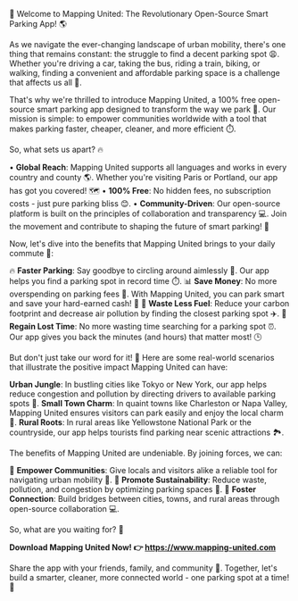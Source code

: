 🚀 Welcome to Mapping United: The Revolutionary Open-Source Smart Parking App! 🌎

As we navigate the ever-changing landscape of urban mobility, there's one thing that remains constant: the struggle to find a decent parking spot 😩. Whether you're driving a car, taking the bus, riding a train, biking, or walking, finding a convenient and affordable parking space is a challenge that affects us all 🌈.

That's why we're thrilled to introduce Mapping United, a 100% free open-source smart parking app designed to transform the way we park 🚀. Our mission is simple: to empower communities worldwide with a tool that makes parking faster, cheaper, cleaner, and more efficient ⏱️.

So, what sets us apart? 🔥

• **Global Reach**: Mapping United supports all languages and works in every country and county 🌎. Whether you're visiting Paris or Portland, our app has got you covered! 🗺️
• **100% Free**: No hidden fees, no subscription costs - just pure parking bliss 😊.
• **Community-Driven**: Our open-source platform is built on the principles of collaboration and transparency 💻. Join the movement and contribute to shaping the future of smart parking! 🌟

Now, let's dive into the benefits that Mapping United brings to your daily commute 🚗:

🔥 **Faster Parking**: Say goodbye to circling around aimlessly 👋. Our app helps you find a parking spot in record time ⏱️.
📊 **Save Money**: No more overspending on parking fees 💸. With Mapping United, you can park smart and save your hard-earned cash! 🤑
🌟 **Waste Less Fuel**: Reduce your carbon footprint and decrease air pollution by finding the closest parking spot ✈️.
💪 **Regain Lost Time**: No more wasting time searching for a parking spot ⏰. Our app gives you back the minutes (and hours) that matter most! 🕒

But don't just take our word for it! 🤔 Here are some real-world scenarios that illustrate the positive impact Mapping United can have:

**Urban Jungle**: In bustling cities like Tokyo or New York, our app helps reduce congestion and pollution by directing drivers to available parking spots 🗼️.
**Small Town Charm**: In quaint towns like Charleston or Napa Valley, Mapping United ensures visitors can park easily and enjoy the local charm 🌲.
**Rural Roots**: In rural areas like Yellowstone National Park or the countryside, our app helps tourists find parking near scenic attractions 🏞️.

The benefits of Mapping United are undeniable. By joining forces, we can:

🌟 **Empower Communities**: Give locals and visitors alike a reliable tool for navigating urban mobility 🚨.
💪 **Promote Sustainability**: Reduce waste, pollution, and congestion by optimizing parking spaces 🌿.
🤝 **Foster Connection**: Build bridges between cities, towns, and rural areas through open-source collaboration 💻.

So, what are you waiting for? 🎉

**Download Mapping United Now! 👉 https://www.mapping-united.com**

Share the app with your friends, family, and community 🔁. Together, let's build a smarter, cleaner, more connected world - one parking spot at a time! 🌟